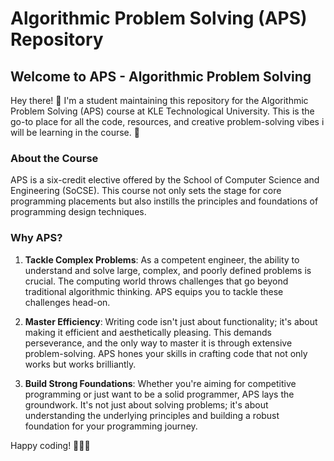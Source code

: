 # Algorithmic Problem Solving (APS) Repository

## Welcome to APS - Algorithmic Problem Solving

Hey there! 👋 I'm a student maintaining this repository for the Algorithmic Problem Solving (APS) course at KLE Technological University. This is the go-to place for all the code, resources, and creative problem-solving vibes i will be learning in the course. 🚀

### About the Course

APS is a six-credit elective offered by the School of Computer Science and Engineering (SoCSE). This course not only sets the stage for core programming placements but also instills the principles and foundations of programming design techniques.


### Why APS?
1. **Tackle Complex Problems**: As a competent engineer, the ability to understand and solve large, complex, and poorly defined problems is crucial. The computing world throws challenges that go beyond traditional algorithmic thinking. APS equips you to tackle these challenges head-on.

2. **Master Efficiency**: Writing code isn't just about functionality; it's about making it efficient and aesthetically pleasing. This demands perseverance, and the only way to master it is through extensive problem-solving. APS hones your skills in crafting code that not only works but works brilliantly.

3. **Build Strong Foundations**: Whether you're aiming for competitive programming or just want to be a solid programmer, APS lays the groundwork. It's not just about solving problems; it's about understanding the underlying principles and building a robust foundation for your programming journey.

Happy coding! 🚴‍♂️✨
